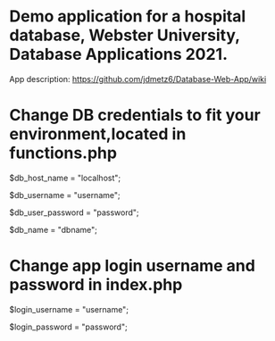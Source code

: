 # Demo application for a hospital database, Webster University, Database Applications 2021. 
App description: https://github.com/jdmetz6/Database-Web-App/wiki

# Change DB credentials to fit your environment,located in functions.php
$db_host_name = "localhost";

$db_username = "username";

$db_user_password = "password";

$db_name = "dbname";

# Change app login username and password in index.php
$login_username = "username";

$login_password = "password";
